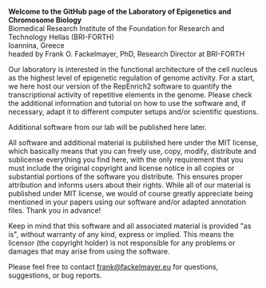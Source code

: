 **Welcome to the GitHub page of the Laboratory of Epigenetics and Chromosome Biology**<br>
Biomedical Research Institute of the Foundation for Research and Technology Hellas (BRI-FORTH)<br>
Ioannina, Greece<br>
headed by Frank O. Fackelmayer, PhD, Research Director at BRI-FORTH

Our laboratory is interested in the functional architecture of the cell nucleus as the 
highest level of epigenetic regulation of genome activity. For a start, we here host our version of the
RepEnrich2 software to quantify the transcriptional activity of repetitive elements in the
genome. Please check the additional information and tutorial on how to use the software and,
if necessary, adapt it to different computer setups and/or scientific questions.

Additional software from our lab will be published here later. 

All software and additional material is published here under the MIT license, which basically
means that you can freely use, copy, modify, distribute and sublicense everything you find here,
with the only requirement that you must include the original copyright and license notice in 
all copies or substantial portions of the software you distribute. This ensures proper attribution 
and informs users about their rights. 
While all of our material is published under MIT license, we would of course greatly appreciate being  
mentioned in your papers using our software and/or adapted annotation files. Thank you in advance!

Keep in mind that this software and all associated material is provided "as is", without warranty 
of any kind, express or implied. This means the licensor (the copyright holder) is not responsible 
for any problems or damages that may arise from using the software.

Please feel free to contact frank@fackelmayer.eu for questions, suggestions, or bug reports.
